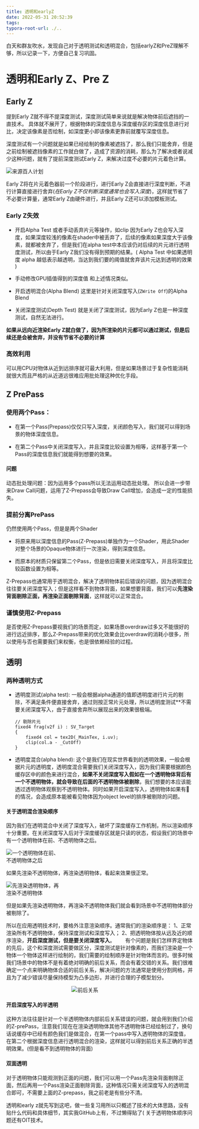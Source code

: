 ```yaml
---
title: 透明和earlyZ
date: 2022-05-31 20:52:39
tags: 
typora-root-url: ./..
---
```


白天和群友吹水，发现自己对于透明测试和透明混合，包括earlyZ和PreZ理解不够，所以记录一下，方便自己复习巩固。

<!--more-->

# 透明和Early Z、Pre Z

## Early Z

提到Early Z就不得不提深度测试，深度测试简单来说就是解决物体前后遮挡的一直技术。
具体就不展开了，根据物体的深度信息与深度缓存区的深度信息进行对比，决定该像素是否绘制，如深度更小即该像素更靠前就覆写深度信息。

深度测试有一个问题就是如果已经绘制的像素被遮挡了，那么我们只能舍弃，但是之前绘制被遮挡像素的工作就白做了，造成了资源的消耗，那么为了解决或者说减少这种问题，就有了提前深度测试Early Z，来解决过度不必要的片元着色计算。

<img src="/imgs/透明和Early Z、Pre Z/渲染流程.png" alt="来源百人计划">

Early Z将在片元着色器前一个阶段进行，进行Early Z会直接进行深度判断，不进行计算直接进行舍弃(*在Early Z不仅判断深度通常也会写入深度*)，这样就节省了不必要计算量，通常Early Z由硬件进行，并且Early Z还可以添加模板测试。

### Early Z失效

* 开启Alpha Test 或者手动丢弃片元等操作，如clip
  因为Early Z也会写入深度，如果深度较浅的像素在shader中被丢弃了，后续的像素如果深度大于该像素，就都被舍弃了，但是我们在alpha test中本应该仍对后续的片元进行透明度测试，所以由于Early Z我们没有得到预期的结果。( Alpha Test 中如果透明度 alpha 越低表示越透明，当达到我们要的阈值就舍弃该片元达到透明的效果 )

* 手动修改GPU插值得到的深度值
  和上述情况类似。

* 开启透明混合(Alpha Blend)
  这里是针对关闭深度写入(`ZWrite Off`)的Alpha Blend

* 关闭深度测试(Depth Test)
  就是关闭了深度测试，因为Early Z也是一种深度测试，自然无法进行。

**如果从远向近渲染Early Z就白做了，因为所渲染的片元都可以通过测试，但是后续还是会被舍弃，并没有节省不必要的计算**

### 高效利用

可以用CPU对物体从近到远排序就可最大利用，但是如果场景过于复杂性能消耗就很大而且严格的从近道远很难应用批处理这种优化手段。

## Z PrePass

### 使用两个Pass：

* 在第一个Pass(Prepass)仅仅只写入深度，关闭颜色写入，我们就可以得到场景的物体深度信息。

* 在第二个Pass中关闭深度写入，并且深度比较设置为相等，这样基于第一个Pass的深度信息我们就能得到想要的效果。 

#### 问题

动态批处理问题：因为运用多个pass所以无法运用动态批处理。
所以会进一步带来Draw Call问题，运用了Z-Prepass会导致Draw Call增加，会造成一定的性能损失。

### 提前分离PrePass

仍然使用两个Pass，但是是两个Shader

* 将原来用以深度信息的Pass(Z-Prepass)单独作为一个Shader，用此Shader对整个场景的Opaque物体进行一次渲染，得到深度信息。

* 而原本的材质只保留第二个Pass，但是依旧需要关闭深度写入，并且将深度比较函数设置为相等。

Z-Prepass也通常用于透明混合，解决了透明物体前后错误的问题，因为透明混合往往要关闭深度写入；但是这样看不到物体背面，如果想要背面，我们可以**先渲染背面剔除正面，再渲染正面剔除背面**，这样就可以正常混合。

### 谨慎使用Z-Prepass

是否使用Z-Prepass要视我们的场景而定，如果场景overdraw过多又不能很好的进行远近排序，那么Z-Prepass带来的优化效果会比overdraw的消耗小很多，所以使用与否也需要我们来权衡，也是很依赖经验的过程。

## 透明

### 两种透明方式

* 透明度测试(alpha test): 一般会根据alpha通道的值即透明度进行片元的剔除，不满足条件便直接舍弃，通过则按正常片元处理，所以透明度测试**不需要关闭深度写入，由于直接舍弃所以展现出来的效果很极端。
  
  ```
  // 剔除片元
  fixed4 frag(v2f i) : SV_Target
  {
      fixed4 col = tex2D(_MainTex, i.uv);
      clip(col.a - _CutOff)
  }
  ```

* 透明度混合(alpha blend): 这个是我们在现实世界看到的透明效果，一般会根据片元的透明度，透明度混合需要我们关闭深度写入，因为我们需要根据颜色缓存区中的颜色来进行混合，**如果不关闭深度写入假如在一个透明物体背后有一个不透明物体，就会导致在后面的不透明物体被剔除**，我们想要的本应该能透过透明物体观察到不透明物体。同时如果开启深度写入，透明物体如果有🍌的情况，会造成原本能被看见物体因为object level的排序被剔除的问题。

#### 关于透明混合渲染顺序

因为我们在透明混合中关闭了深度写入，破坏了深度缓存工作机制，所以渲染顺序十分重要。在关闭深度写入后对于深度缓存区就是只读的状态，假设我们的场景中有一个透明物体在前、不透明物体之后。

<div style="margin:;width:30%"><img src="/imgs/透明和Early Z、Pre Z/BT.jpg" alt="一个透明物体在前、不透明物体之后"></div>

如果先渲染不透明物体，再渲染透明物体，看起来效果很正常。

<div style="margin:right;width:30%"><img src="/imgs/透明和Early Z、Pre Z/TB.jpg" alt="先渲染透明物体，再渲染不透明物体"></div>

但是如果先渲染透明物体，再渲染不透明物体我们就会看到场景中不透明物体部分被剔除了。

所以在应用透明技术时，要格外注意渲染顺序。通常我们的渲染顺序是：
1、正常渲染所有不透明物体，保持深度测试和深度写入；
2、把透明物体按从远及近的顺序渲染，**开启深度测试，但是要关闭深度写入**。
      有个问题是我们怎样界定物体的先后，这个和深度测试需要做区分，深度测试是针对像素的，而我们渲染是一个物体一个物体这样进行绘制的，我们需要的绘制顺序是针对物体而言的。很多时候我们场景中的物体不是有着绝对明确的前后关系，而会有着交错的关系。我们很难确定一个点来明确物体合适的前后关系，解决问题的方法通常是使用分割网格，并且为了减少错误尽量保持模型为凸多边形，并进行合理的子模型划分。

<div style="margin:auto;width:30%"><img src="imgs/透明和Early Z、Pre Z/qh.jpg" alt="前后关系"></div>

#### 开启深度写入的半透明

这种方法往往是针对一个半透明物体内部前后关系错误的问题，就会用到我们介绍的Z-prePass，注意我们现在在渲染透明物体其他不透明物体已经绘制过了，换句话说缓存中已经有颜色我们是做混合，在第一个pass中写入透明物体的深度值，在第二个根据深度信息进行透明混合的渲染，这样就可以得到前后关系正确的半透明效果。(但是看不到透明物体的背面)

#### 双面透明

对于透明物体只能观测到正面的问题，我们可以用一个Pass先渲染背面剔除正面，然后再用一个Pass渲染正面剔除背面，这种情况只需关闭深度写入的透明混合即可，不需要上面的Z-prepass，我之前老是有些分不清。

透明和early z就先写到这吧，做一些复习用所以只概述了技术的大体思路，没有贴什么代码和具体细节，其实我GitHub上有，不过懒得贴了(
关于透明物体顺序问题还有OIT技术。
